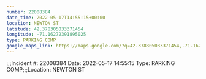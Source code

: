 ```yaml
---
number: 22008384
date_time: 2022-05-17T14:55:15+00:00
location: NEWTON ST
latitude: 42.378305033371454
longitude: -71.16272391895025
type: PARKING COMP
google_maps_link: https://maps.google.com/?q=42.378305033371454,-71.16272391895025
---
```


;;;Incident #: 22008384  Date: 2022-05-17 14:55:15   Type: PARKING COMP;;;Location: NEWTON ST
